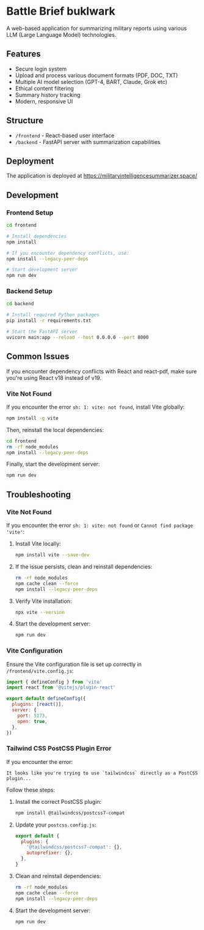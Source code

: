 # Battle Brief buklwark

A web-based application for summarizing military reports using various LLM (Large Language Model) technologies.

## Features

- Secure login system
- Upload and process various document formats (PDF, DOC, TXT)
- Multiple AI model selection (GPT-4, BART, Claude, Grok etc)
- Ethical content filtering
- Summary history tracking
- Modern, responsive UI

## Structure

- `/frontend` - React-based user interface
- `/backend` - FastAPI server with summarization capabilities

## Deployment

The application is deployed at https://militaryintelligencesummarizer.space/

## Development

### Frontend Setup

```bash
cd frontend

# Install dependencies
npm install

# If you encounter dependency conflicts, use:
npm install --legacy-peer-deps

# Start development server
npm run dev
```

### Backend Setup

```bash
cd backend

# Install required Python packages
pip install -r requirements.txt

# Start the FastAPI server
uvicorn main:app --reload --host 0.0.0.0 --port 8000
```

## Common Issues

If you encounter dependency conflicts with React and react-pdf, make sure you're using React v18 instead of v19.

### Vite Not Found

If you encounter the error `sh: 1: vite: not found`, install Vite globally:

```bash
npm install -g vite
```

Then, reinstall the local dependencies:

```bash
cd frontend
rm -rf node_modules
npm install --legacy-peer-deps
```

Finally, start the development server:

```bash
npm run dev
```

## Troubleshooting

### Vite Not Found

If you encounter the error `sh: 1: vite: not found` or `Cannot find package 'vite'`:

1. Install Vite locally:
   ```bash
   npm install vite --save-dev
   ```

2. If the issue persists, clean and reinstall dependencies:
   ```bash
   rm -rf node_modules
   npm cache clean --force
   npm install --legacy-peer-deps
   ```

3. Verify Vite installation:
   ```bash
   npx vite --version
   ```

4. Start the development server:
   ```bash
   npm run dev
   ```

### Vite Configuration

Ensure the Vite configuration file is set up correctly in `/frontend/vite.config.js`:

```javascript
import { defineConfig } from 'vite'
import react from '@vitejs/plugin-react'

export default defineConfig({
  plugins: [react()],
  server: {
    port: 5173,
    open: true,
  },
})
```

### Tailwind CSS PostCSS Plugin Error

If you encounter the error:
```
It looks like you're trying to use `tailwindcss` directly as a PostCSS plugin...
```

Follow these steps:

1. Install the correct PostCSS plugin:
   ```bash
   npm install @tailwindcss/postcss7-compat
   ```

2. Update your `postcss.config.js`:
   ```javascript
   export default {
     plugins: {
       '@tailwindcss/postcss7-compat': {},
       autoprefixer: {},
     },
   }
   ```

3. Clean and reinstall dependencies:
   ```bash
   rm -rf node_modules
   npm cache clean --force
   npm install --legacy-peer-deps
   ```

4. Start the development server:
   ```bash
   npm run dev
   ```
